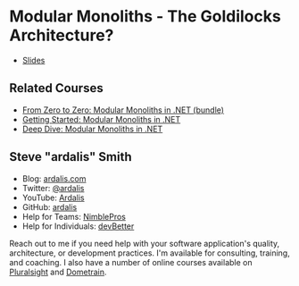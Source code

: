 # Modular Monoliths - The Goldilocks Architecture?

- [Slides](modular-monoliths-goldilocks-architecture-ardalis.pdf)

## Related Courses

- [From Zero to Zero: Modular Monoliths in .NET (bundle)](https://dometrain.com/bundle/from-zero-to-hero-modular-monoliths-in-dotnet/)
- [Getting Started: Modular Monoliths in .NET](https://dometrain.com/course/getting-started-modular-monoliths-in-dotnet/)
- [Deep Dive: Modular Monoliths in .NET](https://dometrain.com/course/deep-dive-modular-monoliths-in-dotnet/)

## Steve "ardalis" Smith

- Blog: [ardalis.com](https://ardalis.com)
- Twitter: [@ardalis](https://twitter.com/ardalis)
- YouTube: [Ardalis](https://youtube.com/ardalis)
- GitHub: [ardalis](https://github.com/ardalis)
- Help for Teams: [NimblePros](https://nimblepros.com)
- Help for Individuals: [devBetter](https://devbetter.com)

Reach out to me if you need help with your software application's quality, architecture, or development practices. I'm available for consulting, training, and coaching. I also have a number of online courses available on [Pluralsight](https://www.pluralsight.com/authors/steve-smith) and [Dometrain](https://dometrain.com/author/steve-ardalis-smith/).
